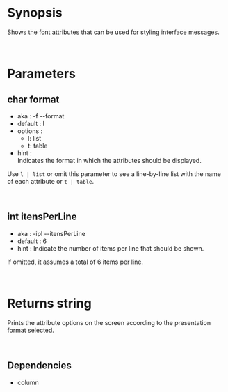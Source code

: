 # Synopsis

Shows the font attributes that can be used for styling interface messages.



&nbsp;

# Parameters

## char format

- aka       : -f --format
- default   : l
- options   : 
  - l: list
  - t: table
- hint      :  
  Indicates the format in which the attributes should be displayed.

Use `l | list` or omit this parameter to see a line-by-line list with the name 
of each attribute or `t | table`.


&nbsp;

## int itensPerLine

- aka       : -ipl --itensPerLine
- default   : 6
- hint      :
  Indicate the number of items per line that should be shown.

If omitted, it assumes a total of 6 items per line.



&nbsp;

# Returns string

Prints the attribute options on the screen according to the presentation format 
selected.



&nbsp;

## Dependencies

- column